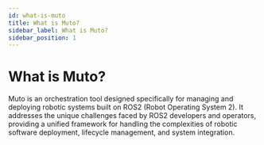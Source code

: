 ```yaml
---
id: what-is-muto
title: What is Muto?
sidebar_label: What is Muto?
sidebar_position: 1
---
```


# What is Muto?

Muto is an orchestration tool designed specifically for managing and deploying robotic systems built on ROS2 (Robot Operating System 2). It addresses the unique challenges faced by ROS2 developers and operators, providing a unified framework for handling the complexities of robotic software deployment, lifecycle management, and system integration.

